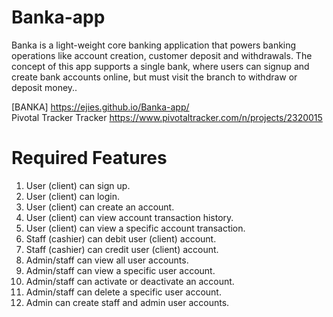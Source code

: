 # Banka-app
Banka is a light-weight core banking application that powers banking operations like account creation, customer deposit and withdrawals. The concept of this app supports a single bank, where users can signup and create bank accounts online, but must visit the branch to withdraw or deposit money..

[BANKA] https://ejies.github.io/Banka-app/ <br >
Pivotal Tracker Tracker https://www.pivotaltracker.com/n/projects/2320015

# Required Features 
1. User (client) can sign up. 
2. User (client) can login.  
3. User (client) can create an account.
4. User (client) can view account transaction history. 
5. User (client) can view a specific account transaction. 
6. Staff (cashier) can debit user (client) account.
7. Staff (cashier) can credit user (client) account.
8. Admin/staff can view all user accounts. 
9. Admin/staff can view a specific user account. 
10. Admin/staff can activate or deactivate an account. 
11. Admin/staff can delete a specific user account. 
12. Admin can create staff and admin user accounts. 

